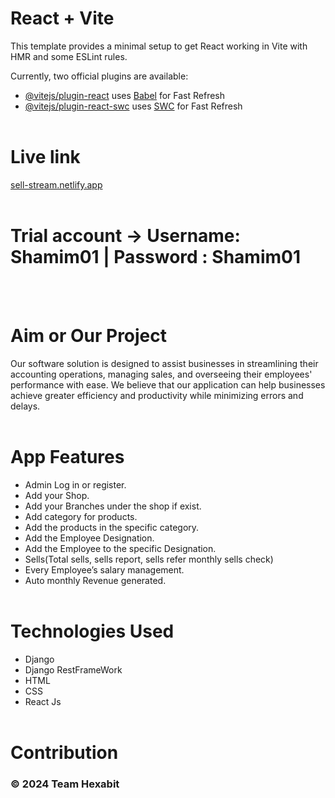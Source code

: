 # React + Vite

This template provides a minimal setup to get React working in Vite with HMR and some ESLint rules.

Currently, two official plugins are available:

- [@vitejs/plugin-react](https://github.com/vitejs/vite-plugin-react/blob/main/packages/plugin-react/README.md) uses [Babel](https://babeljs.io/) for Fast Refresh
- [@vitejs/plugin-react-swc](https://github.com/vitejs/vite-plugin-react-swc) uses [SWC](https://swc.rs/) for Fast Refresh
<br><br/>
# Live link
<a> [sell-stream.netlify.app](https://sell-stream.netlify.app)</a><br><br/>
# Trial account -> Username: Shamim01 | Password : Shamim01
<br><br/>
# Aim or Our Project
Our software solution is designed to assist businesses in streamlining their accounting operations, managing sales, and overseeing their employees' performance with ease. We believe that our application can help businesses achieve greater efficiency and productivity while minimizing errors and delays.
<br><br/>
# App Features
 * Admin  Log in or register.
 * Add your Shop.
 * Add your Branches under the shop if exist.
 * Add category for products.
 * Add the products in the specific category.
 * Add the Employee Designation.
 * Add the Employee to the specific Designation.
 * Sells(Total sells, sells report, sells refer monthly sells check)
 * Every Employee’s salary management.
 * Auto monthly Revenue generated.
<br><br/>

# Technologies Used
- Django
- Django RestFrameWork
- HTML
- CSS
- React Js
<br><br/>
# Contribution
### © 2024 Team Hexabit

